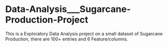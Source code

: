 # Data-Analysis___Sugarcane-Production-Project
This is a Exploratory Data Analysis project on  a small dataset of Sugarcane Production, there are 100+ entries and 6 Feature/columns.
